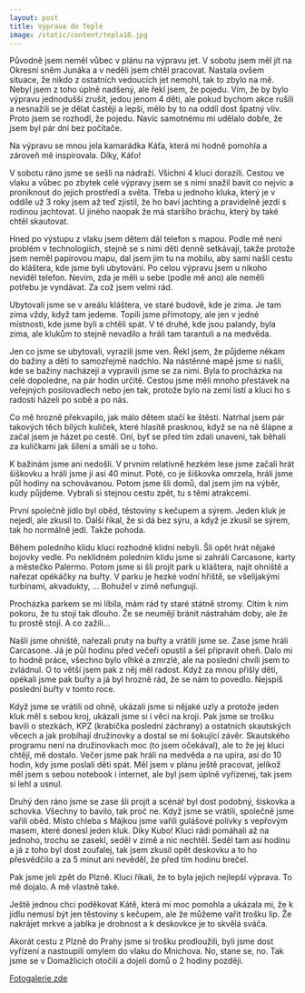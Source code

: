 ```yaml
---
layout: post
title: Výprava do Teplé
image: /static/content/tepla16.jpg
---
```


Původně jsem neměl vůbec v plánu na výpravu jet. V sobotu jsem měl jít na Okresní sněm Junáka a v neděli jsem chtěl pracovat. Nastala ovšem situace, že nikdo z ostatních vedoucích jet nemohl, tak to zbylo na mě. Nebyl jsem z toho úplně nadšený, ale řekl jsem, že pojedu. Vím, že by bylo výpravu jednodušší zrušit, jedou jenom 4 děti, ale pokud bychom akce rušili a nesnažili se je dělat častěji a lepší, mělo by to na oddíl dost špatný vliv. Proto jsem se rozhodl, že pojedu. Navíc samotnému mi udělalo dobře, že jsem byl pár dní bez počítače.

Na výpravu se mnou jela kamarádka Káťa, která mi hodně pomohla a zároveň mě inspirovala. Díky, Káťo!

V sobotu ráno jsme se sešli na nádraží. Všichni 4 kluci dorazili. Cestou ve vlaku a vůbec po zbytek celé výpravy jsem se s nimi snažil bavit co nejvíc a proniknout do jejich prostředí a světa. Třeba u jednoho kluka, který je v oddíle už 3 roky jsem až teď zjistil, že ho baví jachting a pravidelně jezdí s rodinou jachtovat. U jiného naopak že má staršího bráchu, který by také chtěl skautovat.

Hned po výstupu z vlaku jsem dětem dál telefon s mapou. Podle mě není problém v technologiích, stejně se s nimi děti denně setkávají, takže protože jsem neměl papírovou mapu, dal jsem jim tu na mobilu, aby sami našli cestu do kláštera, kde jsme byli ubytování. Po celou výpravu jsem u nikoho neviděl telefon. Nevím, zda je měli u sebe (podle mě ano) ale neměli potřebu je vyndávat. Za což jsem velmi rád.

Ubytovali jsme se v areálu kláštera, ve staré budově, kde je zima. Je tam zima vždy, když tam jedeme. Topili jsme přímotopy, ale jen v jedné místnosti, kde jsme byli a chtěli spát. V té druhé, kde jsou palandy, byla zima, ale klukům to stejně nevadilo a hráli tam tarantuli a na medvěda.

Jen co jsme se ubytovali, vyrazili jsme ven. Řekl jsem, že půjdeme někam do bažiny a děti to samozřejmě nadchlo. Na nástěnné mapě jsme si našli, kde se bažiny nacházejí a vypravili jsme se za nimi. Byla to procházka na celé dopoledne, na pár hodin určitě. Cestou jsme měli mnoho přestávek na veřejných posilovadlech nebo jen tak, protože bylo na zemí listí a kluci ho s radosti házeli po sobě a po nás.

Co mě hrozně překvapilo, jak málo dětem stačí ke štěstí. Natrhal jsem pár takových těch bílých kuliček, které hlasitě prasknou, když se na ně šlápne a začal jsem je házet po cestě. Oni, byť se před tím zdali unaveni, tak běhali za kuličkami jak šílení a smáli se u toho.

K bažinám jsme ani nedošli. V prvním relativně hezkém lese jsme začali hrát šiškovku a hráli jsme ji asi 40 minut. Poté, co je šiškovka omrzela, hráli jsme půl hodiny na schovávanou. Potom jsme šli domů, dal jsem jim na výběr, kudy půjdeme. Vybrali si stejnou cestu zpět, tu s těmi atrakcemi.

První společně jídlo byl oběd, těstoviny s kečupem a sýrem. Jeden kluk je nejedl, ale zkusil to. Další říkal, že si dá bez sýru, a když je zkusil se sýrem, tak ho normálně jedl. Takže pohoda.

Během poledního klidu kluci rozhodně klidní nebyli. Šli opět hrát nějaké bojovky vedle. Po neklidném poledním klidu jsme si zahráli Carcasone, karty a městečko Palermo. Potom jsme si šli projít park u kláštera, najít ohniště a nařezat opékáčky na buřty. V parku je hezké vodní hřiště, se všelijakými turbínami, akvadukty, … Bohužel v zimě nefungují.

Procházka parkem se mi líbila, mám rád ty staré státně stromy. Cítím k nim pokoru, že tu stojí tak dlouho. Že se neumějí bránit nástrahám doby, ale že tu prostě stojí. A co zažili...

Našli jsme ohniště, nařezali pruty na buřty a vrátili jsme se. Zase jsme hráli Carcasone. Já je půl hodinu před večeři opustil a šel připravit oheň. Dalo mi to hodně práce, všechno bylo vlhké a zmrzlé, ale na poslední chvíli jsem to zvládnul. O to větší jsem pak z něj měl radost. Když za mnou přišly děti, opékali jsme pak buřty a já byl hrozně rád, že se nám to povedlo. Nejspíš poslední buřty v tomto roce.

Když jsme se vrátili od ohně, ukázali jsme si nějaké uzly a protože jeden kluk měl s sebou kroj, ukázali jsme si i věci na kroji. Pak jsme se trošku bavili o stezkách, KPZ (krabička poslední záchrany) a ostatních skautských věcech a jak probíhají družinovky a dostal se mi šokující závěr. Skautského programu není na družinovkach moc (to jsem očekával), ale to že jej kluci chtějí, mě dostalo. Večer jsme pak hráli na medvěda a na upíra, asi do 10 hodin, kdy jsme poslali děti spát. Měl jsem v plánu ještě pracovat, jelikož měl jsem s sebou notebook i internet, ale byl jsem úplně vyřízenej, tak jsem si lehl a usnul.

Druhý den ráno jsme se zase šli projít a scénář byl dost podobný, šiskovka a schovka. Všechny to bavilo, tak proč ne. Když jsme se vrátili, společně jsme vařili oběd. Místo chleba s Májkou jsme vařili gulášové polívky s vepřovým masem, které donesl jeden kluk. Díky Kubo! Kluci rádi pomáhali až na jednoho, trochu se zasekl, seděl v zimě a nic nechtěl. Seděl tam asi hodinu a já z toho byl dost zoufalej, tak jsem zkusil opět deskovku a to ho přesvědčilo a za 5 minut ani nevěděl, že před tím hodinu brečel.

Pak jsme jeli zpět do Plzně. Kluci říkali, že to byla jejich nejlepší výprava. To mě dojalo. A mě vlastně také.

Ještě jednou chci poděkovat Kátě, která mi moc pomohla a ukázala mi, že k jídlu nemusí být jen těstoviny s kečupem, ale že můžeme vařit trošku lip. Že nakrájet mrkve a jablka je drobnost a k deskovkce je to skvělá sváča.

Akorát cestu z Plzně do Prahy jsme si trošku prodloužili, byli jsme dost vyřízení a nastoupili omylem do vlaku do Mnichova. No, stane se, no. Tak jsme se v Domažlicích otočili a dojeli domů o 2 hodiny později.

[Fotogalerie zde](https://www.flickr.com/photos/ondrejsika/albums/72157677246521895)

